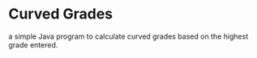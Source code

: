 # Curved Grades
 a simple Java program to calculate curved grades based on the highest grade entered.
